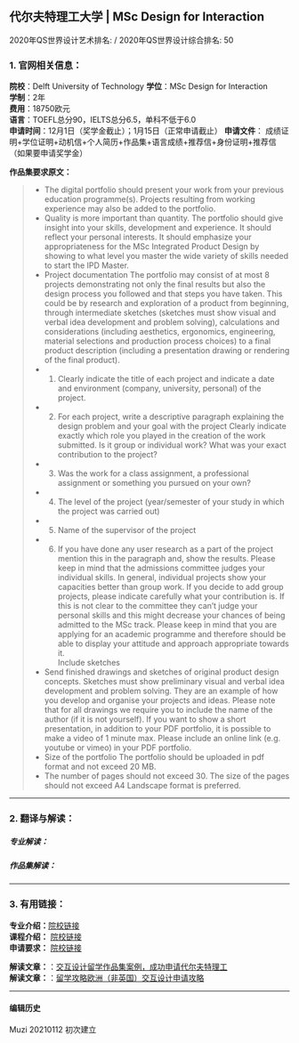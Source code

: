 ## 代尔夫特理工大学 | MSc Design for Interaction

2020年QS世界设计艺术排名: /
2020年QS世界设计综合排名: 50  

### 1. 官网相关信息：

**院校**：Delft University of Technology
**学位**：MSc Design for Interaction  
**学制**：2年  
**费用**：18750欧元  
**语言**：TOEFL总分90，IELTS总分6.5，单科不低于6.0  
**申请时间**：12月1日（奖学金截止）；1月15日（正常申请截止）
**申请文件**： 成绩证明+学位证明+动机信+个人简历+作品集+语言成绩+推荐信+身份证明+推荐信（如果要申请奖学金）

**作品集要求原文：**   

> - The digital portfolio should present your work from your previous education programme(s). Projects resulting from working experience may also be added to the portfolio.
> - Quality is more important than quantity. The portfolio should give insight into your skills, development and experience. It should reflect your personal interests. It should emphasize your appropriateness for the MSc Integrated Product Design by showing to what level you master the wide variety of skills needed to start the IPD Master.
> - Project documentation
The portfolio may consist of at most 8 projects demonstrating not only the final results but also the design process you followed and that steps you have taken. This could be by research and exploration of a product from beginning, through intermediate sketches (sketches must show visual and verbal idea development and problem solving), calculations and considerations (including aesthetics, ergonomics, engineering, material selections and production process choices) to a final product description (including a presentation drawing or rendering of the final product).
> - 1. Clearly indicate the title of each project and indicate a date and environment (company, university, personal) of the project.
> - 2. For each project, write a descriptive paragraph explaining the design problem and your goal with the project
Clearly indicate exactly which role you played in the creation of the work submitted. Is it group or individual work? What was your exact contribution to the project?
> - 3. Was the work for a class assignment, a professional assignment or something you pursued on your own?
> - 4. The level of the project (year/semester of your study in which the project was carried out)
> - 5. Name of the supervisor of the project
> - 6. If you have done any user research as a part of the project mention this in the paragraph and, show the results.
Please keep in mind that the admissions committee judges your individual skills. In general, individual projects show your capacities better than group work. If you decide to add group projects, please indicate carefully what your contribution is. If this is not clear to the committee they can’t judge your personal skills and this might decrease your chances of being admitted to the MSc track.
Please keep in mind that you are applying for an academic programme and therefore should be able to display your attitude and approach appropriate towards it.  
Include sketches
> - Send finished drawings and sketches of original product design concepts. Sketches must show preliminary visual and verbal idea development and problem solving. They are an example of how you develop and organise your projects and ideas. Please note that for all drawings we require you to include the name of the author (if it is not yourself).
If you want to show a short presentation, in addition to your PDF portfolio, it is possible to make a video of 1 minute max. Please include an online link (e.g. youtube or vimeo) in your PDF portfolio.
> - Size of the portfolio
The portfolio should be uploaded in pdf format and not exceed 20 MB.
> - The number of pages should not exceed 30.
The size of the pages should not exceed A4
Landscape format is preferred.


---

### 2. 翻译与解读：

##### 专业解读：


##### 作品集解读：


---


### 3. 有用链接：

**专业介绍：**[院校链接](https://www.tudelft.nl/en/education/programmes/masters/design-for-interaction/msc-design-for-interaction/)  
**课程介绍：** [院校链接](https://d1rkab7tlqy5f1.cloudfront.net/TUDelft/Onderwijs/Opleidingen/Master/Brochures/IO_Design_for_Interaction_MSc.pdf)  
**申请要求：** [院校链接](https://www.tudelft.nl/index.php?id=8242&L=1)

**解读文章：**：[交互设计留学作品集案例，成功申请代尔夫特理工](http://www.makebi.net/25690.html)  
**解读文章：**：[留学攻略欧洲（非英国）交互设计申请攻略](http://www.makebi.net/7672html)  



---


#### 编辑历史
Muzi 20210112 初次建立
